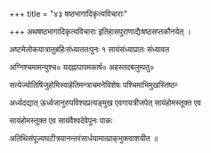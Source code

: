 +++
title = "४३ षष्ठभागादिकृत्यविचाराः"

+++
अथषष्ठभागादिकृत्यविचाराः इतिहासपुराणाद्यैःषष्ठसप्तकौनयेत् ।

अष्टमेलोकयात्रातुबहिःसंध्याततःपुनः १ सायंसंध्याप्रातः संध्यावत

अग्निश्चमामन्युश्च० यदह्नापापमकार्ष० अहस्तदबलुम्पतु०

सत्येज्योतिषिजुहोमिस्वाहेतिमन्त्राचमनेविशेषः पश्चिमाभिमुखस्तिष्ठन्‍

अर्ध्यदद्यात् ऊर्ध्वजानुरुपविश्यप्रत्यङ्‌मुख एवगायत्रीजपेत् सायंहोमस्तूक्त एव

सायंहोमस्तूक्त एव सायंवैश्वदेवेपुनः पाकः

अतिथिसंपूज्यघटीत्रयानन्तरंसार्धयामात्प्राक्‌भुक्त्वाशयीत ॥
